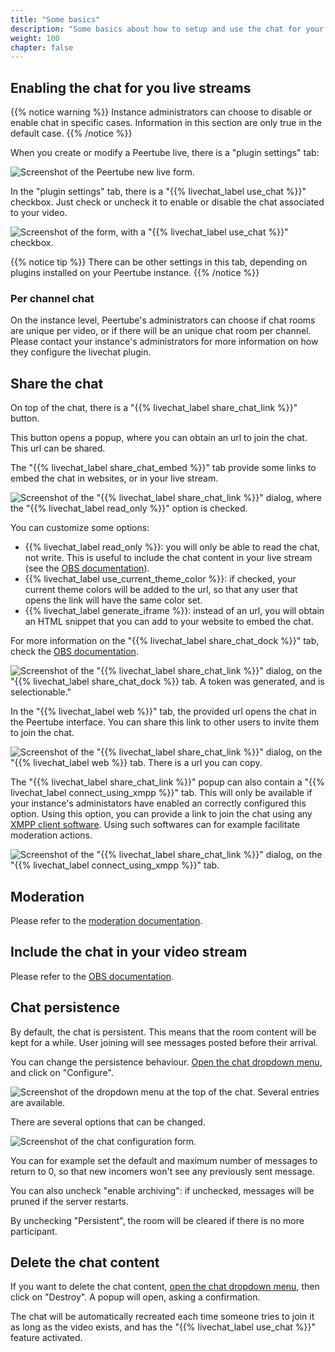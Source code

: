 ```yaml
---
title: "Some basics"
description: "Some basics about how to setup and use the chat for your live stream"
weight: 100
chapter: false
---
```


## Enabling the chat for you live streams

{{% notice warning %}}
Instance administrators can choose to disable or enable chat in specific cases.
Information in this section are only true in the default case.
{{% /notice %}}

When you create or modify a Peertube live, there is a "plugin settings" tab:

![Screenshot of the Peertube new live form.](/peertube-plugin-livechat/images/new_live.png?classes=shadow,border&height=200px "New live")

In the "plugin settings" tab, there is a "{{% livechat_label use_chat %}}" checkbox.
Just check or uncheck it to enable or disable the chat associated to your video.

![Screenshot of the form, with a "{{% livechat_label use_chat %}}" checkbox.](/peertube-plugin-livechat/images/new_live_activate_chat.png?classes=shadow,border&height=200px "Activate the chat")

{{% notice tip %}}
There can be other settings in this tab, depending on plugins installed on your Peertube instance.
{{% /notice %}}

### Per channel chat

On the instance level, Peertube's administrators can choose if chat rooms are unique per video, or if there will be an unique chat room per channel.
Please contact your instance's administrators for more information on how they configure the livechat plugin.

## Share the chat

On top of the chat, there is a "{{% livechat_label share_chat_link %}}" button.

This button opens a popup, where you can obtain an url to join the chat.
This url can be shared.

The "{{% livechat_label share_chat_embed %}}" tab provide some links to embed the chat in websites, or in your live stream.

![Screenshot of the "{{% livechat_label share_chat_link %}}" dialog, where the "{{% livechat_label read_only %}}" option is checked.](/peertube-plugin-livechat/images/share_readonly.png?classes=shadow,border&height=200px "Share link popup")

You can customize some options:

* {{% livechat_label read_only %}}: you will only be able to read the chat, not write. This is useful to include the chat content in your live stream (see the [OBS documentation](/peertube-plugin-livechat/documentation/user/obs)).
* {{% livechat_label use_current_theme_color %}}: if checked, your current theme colors will be added to the url, so that any user that opens the link will have the same color set.
* {{% livechat_label generate_iframe %}}: instead of an url, you will obtain an HTML snippet that you can add to your website to embed the chat.

For more information on the "{{% livechat_label share_chat_dock %}}" tab, check the [OBS documentation](/peertube-plugin-livechat/documentation/user/obs).

![Screenshot of the "{{% livechat_label share_chat_link %}}" dialog, on the "{{% livechat_label share_chat_dock %}} tab. A token was generated, and is selectionable."](/peertube-plugin-livechat/images/share_dock.png?classes=shadow,border&height=200px "Share link popup - dock tab")

In the "{{% livechat_label web %}}" tab, the provided url opens the chat in the Peertube interface.
You can share this link to other users to invite them to join the chat.

![Screenshot of the "{{% livechat_label share_chat_link %}}" dialog, on the "{{% livechat_label web %}} tab. There is a url you can copy.](/peertube-plugin-livechat/images/share_web.png?classes=shadow,border&height=200px "Share link popup - web tab")

The "{{% livechat_label share_chat_link %}}" popup can also contain a "{{% livechat_label connect_using_xmpp %}}" tab.
This will only be available if your instance's administators have enabled an correctly configured this option.
Using this option, you can provide a link to join the chat using any [XMPP client software](https://en.wikipedia.org/wiki/XMPP#Clients).
Using such softwares can for example facilitate moderation actions.

![Screenshot of the "{{% livechat_label share_chat_link %}}" dialog, on the "{{% livechat_label connect_using_xmpp %}}" tab.](/peertube-plugin-livechat/images/share_xmpp_dialog.png?classes=shadow,border&height=200px "{{% livechat_label connect_using_xmpp %}}")

## Moderation

Please refer to the [moderation documentation](/peertube-plugin-livechat/documentation/user/streamers/moderation).

## Include the chat in your video stream

Please refer to the [OBS documentation](/peertube-plugin-livechat/documentation/user/obs).

## Chat persistence

By default, the chat is persistent.
This means that the room content will be kept for a while.
User joining will see messages posted before their arrival.

You can change the persistence behaviour.
[Open the chat dropdown menu](/peertube-plugin-livechat/documentation/user/viewers), and click on "Configure".

![Screenshot of the dropdown menu at the top of the chat. Several entries are available.](/peertube-plugin-livechat/images/top_menu.png?classes=shadow,border&height=200px "Chat menu")

There are several options that can be changed.

![Screenshot of the chat configuration form.](/peertube-plugin-livechat/images/configure.png?classes=shadow,border&height=200px "Configure chat room")

You can for example set the default and maximum number of messages to return to 0, so that new incomers won't see any previously sent message.

You can also uncheck "enable archiving": if unchecked, messages will be pruned if the server restarts.

By unchecking "Persistent", the room will be cleared if there is no more participant.

## Delete the chat content

If you want to delete the chat content, [open the chat dropdown menu](/peertube-plugin-livechat/documentation/user/viewers), then click on "Destroy".
A popup will open, asking a confirmation.

The chat will be automatically recreated each time someone tries to join it as long as the video exists, and has the "{{% livechat_label use_chat %}}" feature activated.
